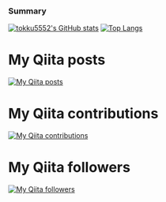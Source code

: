 ### Summary

[![tokku5552's GitHub stats](https://github-readme-stats.vercel.app/api?username=tokku5552&theme=algolia)](https://github.com/anuraghazra/github-readme-stats)
[![Top Langs](https://github-readme-stats.vercel.app/api/top-langs/?username=tokku5552&theme=algolia&layout=compact)](https://github.com/anuraghazra/github-readme-stats)

# My Qiita posts
[![My Qiita posts](https://qiita-badge.apiapi.app/s/tokkun5552/posts.svg)](http://qiita.com/tokkun5552)
# My Qiita contributions
[![My Qiita contributions](https://qiita-badge.apiapi.app/s/tokkun5552/contributions.svg)](http://qiita.com/tokkun5552)
# My Qiita followers
[![My Qiita followers](https://qiita-badge.apiapi.app/s/tokkun5552/followers.svg)](http://qiita.com/tokkun5552)
        
<!--
**tokku5552/tokku5552** is a ✨ _special_ ✨ repository because its `README.md` (this file) appears on your GitHub profile.

Here are some ideas to get you started:

- 🔭 I’m currently working on ...
- 🌱 I’m currently learning ...
- 👯 I’m looking to collaborate on ...
- 🤔 I’m looking for help with ...
- 💬 Ask me about ...
- 📫 How to reach me: ...
- 😄 Pronouns: ...
- ⚡ Fun fact: ...
-->
